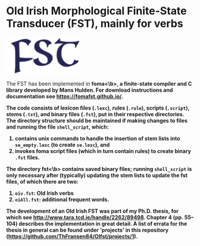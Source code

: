 Old Irish Morphological Finite-State Transducer (FST), mainly for verbs
====

<img src="https://raw.githubusercontent.com/ThFransen84/OIfst/master/logo.png" alt="FST logo" width="200" height="100">

The FST has been implemented in <b>foma<\b>, a finite-state compiler and C library developed by Mans Hulden. For download instructions and documentation see https://fomafst.github.io/.

The code consists of lexicon files (`.lexc`), rules (`.rule`), scripts (`.script`), stems (`.txt`), and binary files (`.fst`), put in their respective directories. The directory structure should be maintained if making changes to files and running the file `shell_script`, which:
1. contains unix commands to handle the insertion of stem lists into `se_empty.lexc` (to create `se.lexc`), and 
2. invokes foma script files (which in turn contain rules) to create binary `.fst` files. 

The directory <b>fst<\b> contains saved binary files; running `shell_script` is only necessary after (typically) updating the stem lists to update the fst files, of which there are two:
1. `oiv.fst`: Old Irish verbs
2. `oiAll.fst`: additional frequent words.

The development of an Old Irish FST was part of my Ph.D. thesis, for which see http://www.tara.tcd.ie/handle/2262/89498. Chapter 4 (pp. 55–104) describes the implementation in great detail. A list of errata for the thesis in general can be found under 'projects' in this repository (https://github.com/ThFransen84/OIfst/projects/1).
